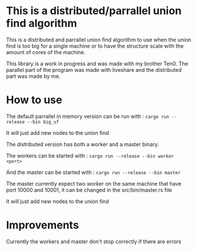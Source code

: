 # This is a distributed/parrallel union find algorithm

This is a distributed and parrallel union find algorithm to use when the union find is too big for a single machine or to have 
the structure scale with the amount of cores of the machine.

This library is a work in progress and was made with my brother Ten0.
The parallel part of the program was made with liveshare and the distributed part was made by me.

# How to use


The default parrallel in memory version can be run with :
`cargo run --release --bin big_uf`

It will just add new nodes to the union find


The distributed version has both a worker and a master binary.

The workers can be started with :
`cargo run --release --bin worker <port>`

And the master can be started with :
`cargo run --release --bin master`

The master currently expect two worker on the same machine that have port 10000 and 10001, it can be changed in the src/bin/master.rs file

It will just add new nodes to the union find


# Improvements

Currently the workers and master don't stop correctly if there are errors